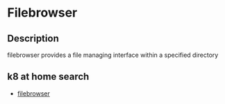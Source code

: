 # Filebrowser

## Description

filebrowser provides a file managing interface within a specified directory

## k8 at home search

- [filebrowser](https://nanne.dev/k8s-at-home-search/#/filebrowser)
